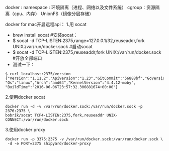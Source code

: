 docker : 
  namespace : 环境隔离（进程、网络以及文件系统）
  cgroup：资源隔离（cpu、内存）
  UnionFS（镜像分层存储）


docker for mac开启远程api：
1.用 socat

 - brew install socat #安装socat：
 - $ socat -d TCP-LISTEN:2375,range=127.0.0.1/32,reuseaddr,fork UNIX:/var/run/docker.sock #启动socat
 - $ socat -d TCP-LISTEN:2375,reuseaddr,fork UNIX:/var/run/docker.sock #开放全部端口
 - 测试一下：
 ```
 $ curl localhost:2375/version
{"Version":"1.11.2","ApiVersion":"1.23","GitCommit":"56888bf","GoVersion":"go1.5.4",
"Os":"linux","Arch":"amd64","KernelVersion":"4.4.12-moby",
"BuildTime":"2016-06-06T23:57:32.306881674+00:00"}
 ```
 2.使用docker socat
 ```
 docker run -d -v /var/run/docker.sock:/var/run/docker.sock -p 2376:2375 \
 bobrik/socat TCP4-LISTEN:2375,fork,reuseaddr UNIX-CONNECT:/var/run/docker.sock
 ```
 3.使用docker proxy
```
docker run -p 3375:2375 -v /var/run/docker.sock:/var/run/docker.sock \
 -d -e PORT=2375 shipyard/docker-proxy
```

